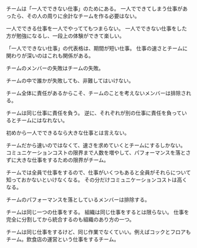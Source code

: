 チームは「一人でできない仕事」のためにある。
一人でできてしまう仕事があったら、その人の周りに余計なチームを作る必要はない。

一人でできる仕事を一人でやっててもつまらない。
一人でできない仕事をした方が勉強になるし、一段上の体験ができて楽しい。

「一人でできない仕事」の代表格は、期間が短い仕事。
仕事の速さとチームに関わりが深いのはこれも関係がある。

チームのメンバーの失敗はチームの失敗。

チームの中で誰かが失敗しても、非難してはいけない。

チーム全体に責任があるからこそ、チームのことを考えないメンバーは排除される。

チームは同じ仕事に責任を負う。
逆に、それぞれが別の仕事に責任を負っているとチームにはなれない。

初めから一人でできるなら大きな仕事とは言えない。

チームだから速いのではなくて、速さを求めていくとチームにするしかない。
コミュニケーションコストの限界まで人数を増やして、パフォーマンスを落とさずに大きな仕事をするための限界がチーム。

チームでは全員で仕事をするので、仕事がいくつもあると全員がそれらについて知っておかないといけなくなる。
その分だけコミュニケーションコストは高くなる。

チームのパフォーマンスを落としているメンバーは排除する。

チームは同じ一つの仕事をする。
組織は同じ仕事をするとは限らない。
仕事を完全に分割してから統合するのも組織のあり方の一つ。

チームは同じ仕事をするけど、同じ作業でなくていい。例えばコックとフロアもチーム。飲食店の運営という仕事をするチーム。
